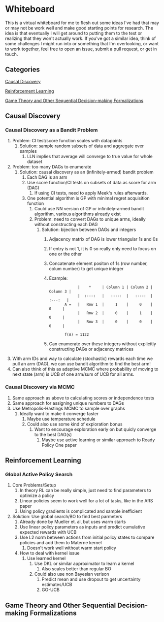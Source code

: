 # Whiteboard
This is a virtual whiteboard for me to flesh out some ideas I've had that may or may not be work well and make good starting points for research. The idea is that eventually I will get around to putting them to the test or realizing that they won't actually work. If you've got a similar idea, think of some challenges I might run into or something that I'm overlooking, or want to work together, feel free to open an issue, submit a pull request, or get in touch.

## Categories

[Causal Discovery](#causal-discovery)

[Reinforcement Learning](#reinforcement-learning)

[Game Theory and Other Sequential Decision-making Formalizations](#game-theory-and-other-sequential-decision-making-formalizations)

## Causal Discovery

### Causal Discovery as a Bandit Problem
1. Problem: CI test/score function scales with datapoints
    1. Solution: sample random subsets of data and aggregate over samples
        1. LLN implies that average will converge to true value for whole dataset
2. Problem: too many DAGs to enumerate
    1. Solution: causal discovery as an (infinitely-armed) bandit problem
        1. Each DAG is an arm
        2. Use score function/CI tests on subsets of data as score for arm (DAG)
            1. If using CI tests, need to apply Meek's rules afterwards.
        3. One potential algorithm is GP with minimal regret acquisition function
            1. Could use NN version of GP or infinitely-armed bandit algorithm, various algorithms already exist
            2. Problem: need to convert DAGs to unique arms, ideally without constructing each DAG
                1. Solution: bijection between DAGs and integers
                    1. Adjacency matrix of DAG is lower triangular 1s and 0s
                    2. If entry is not 1, it is 0 so really only need to focus on one or the other
                    3. Concatenate element positon of 1s (row number, colum number) to get unique integer
                    5. Example:
                           
                                        |    *     | Column 1 | Column 2 |  Column 3 |
                                        |  :---:   |   :---:  |   :---:  |   :---:   |
                                  A =   |   Row 1  |     1    |     0    |     0     |
                                        |   Row 2  |     0    |     1    |     0     |
                                        |   Row 3  |     0    |     0    |     0     |
              
                                  f(A) = 1122
                     6. Can enumerate over these integers without explicitly constructing DAGs or adjacency matrices
3. With arm IDs and way to calculate (stochastic) rewards each time we pull an arm (DAG), we can use bandit algorithm to find the best arm!
4. Can also think of this as adaptive MCMC where probability of moving to next state (arm) is UCB of one arm/sum of UCB for all arms.
  
### Causal Discovery via MCMC
1. Same approach as above to calculating scores or independence tests
2. Same approach for assigning unique numbers to DAGs
3. Use Metropolis-Hastings MCMC to sample over graphs
    1. Ideally want to make it converge faster
        1. Maybe use temperature schedule
        2. Could also use some kind of exploration bonus
            1. Want to encourage exploration early on but quicly converge to the best DAG(s)
                1. Maybe use active learning or similar approach to Ready Policy One paper

## Reinforcement Learning

### Global Active Policy Search
1. Core Problems/Setup
    1. In theory RL can be really simple, just need to find parameters to optimize a policy
    2. Linear policies seem to work well for a lot of tasks, like in the ARS paper
    3. Using policy gradients is complicated and sample inefficient
2. Solution: Use global search/BO to find best parmeters
    1. Already done by Mueller et. al, but uses warm starts
    2. Use linear policy parameters as inputs and predict cumulative expected rewards with UCB
    3. Use L2 norm between actions from initial policy states to compare policies and add them to Materne kernel
        1. Doesn't work well without warm start policy
    4. How to deal with kernel issue
        1. Use learned kernel
            1. Use DKL or similar approximator to learn a kernel
                1. Also scales better than regular BO
            2. Could also use non Bayesian verison
                1. Predict mean and use dropout to get uncertainty estimates/UCB
                2. GO-UCB

## Game Theory and Other Sequential Decision-making Formalizations
